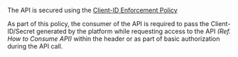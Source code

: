 The API is secured using the [Client-ID Enforcement Policy](https://docs.mulesoft.com/api-manager/v/2.x/client-id-based-policies)

As part of this policy, the consumer of the API is required to pass the Client-ID/Secret generated by the platform while requesting access to the API _(Ref. How to Consume API)_ within the header or as part of basic authorization during the API call.
